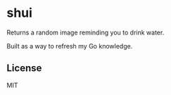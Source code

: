 # shui

Returns a random image reminding you to drink water.

Built as a way to refresh my Go knowledge.

## License

MIT
